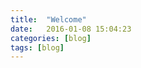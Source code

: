 ```yaml
---
title:  "Welcome"
date:   2016-01-08 15:04:23
categories: [blog]
tags: [blog]
---
```


[Presentation]:      https://prezi.com/p/4ud8ansaeqxu/
